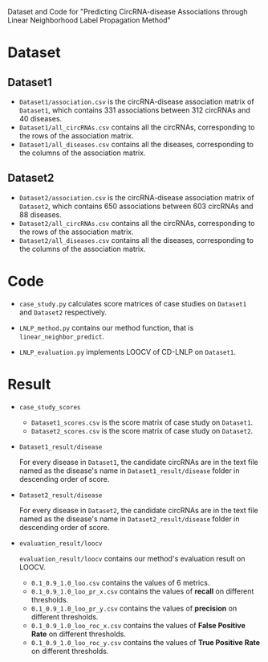Dataset and Code for "Predicting CircRNA-disease Associations through Linear Neighborhood Label Propagation Method"

# Dataset

## Dataset1
- `Dataset1/association.csv` is the circRNA-disease association matrix of `Dataset1`, which contains 331 associations between 312 circRNAs and 40 diseases.
- `Dataset1/all_circRNAs.csv` contains all the circRNAs, corresponding to the rows of the association matrix.
- `Dataset1/all_diseases.csv` contains all the diseases, corresponding to the columns of the association matrix.

## Dataset2
- `Dataset2/association.csv` is the circRNA-disease association matrix of `Dataset2`, which contains 650 associations between 603 circRNAs and 88 diseases.
- `Dataset2/all_circRNAs.csv` contains all the circRNAs, corresponding to the rows of the association matrix.
- `Dataset2/all_diseases.csv` contains all the diseases, corresponding to the columns of the association matrix.

# Code


- `case_study.py`  calculates score matrices of case studies on `Dataset1` and `Dataset2` respectively.

-  `LNLP_method.py` contains our method function, that is `linear_neighbor_predict`.

- `LNLP_evaluation.py` implements LOOCV of CD-LNLP on `Dataset1`.



# Result

- `case_study_scores`
    - `Dataset1_scores.csv` is the score matrix of case study on `Dataset1`.
    - `Dataset2_scores.csv` is the score matrix of case study on `Dataset2`.

- `Dataset1_result/disease`

    For every disease in `Dataset1`, the candidate circRNAs are in the text file named as the disease's name in `Dataset1_result/disease` folder in descending order of score.

- `Dataset2_result/disease`

    For every disease in `Dataset2`, the candidate circRNAs are in the text file named as the disease's name in `Dataset2_result/disease` folder in descending order of score.

- `evaluation_result/loocv`

    `evaluation_result/loocv` contains our method's evaluation result on LOOCV.
    
    - `0.1_0.9_1.0_loo.csv` contains the values of 6 metrics.
    - `0.1_0.9_1.0_loo_pr_x.csv` contains the values of **recall** on different thresholds.
    - `0.1_0.9_1.0_loo_pr_y.csv` contains the values of **precision** on different thresholds.
    - `0.1_0.9_1.0_loo_roc_x.csv` contains the values of **False Positive Rate** on different thresholds.
    - `0.1_0.9_1.0_loo_roc_y.csv` contains the values of **True Positive Rate** on different thresholds.


